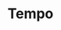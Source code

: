 ---
codehost: https://github.com/https://github.com/formkit/tempo
logohandle: formkit_tempo
sort: tempo
title: Tempo
website: https://tempo.formkit.com/
youtube: https://youtube.com/formkit
---